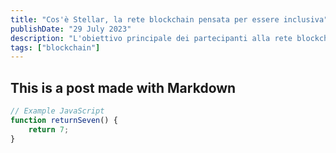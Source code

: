```yaml
---
title: "Cos'è Stellar, la rete blockchain pensata per essere inclusiva"
publishDate: "29 July 2023"
description: "L'obiettivo principale dei partecipanti alla rete blockchain Stellar è l'inclusività finanziaria. Rimane il problema dell'adozione di massa, per ora."
tags: ["blockchain"]
---
```


## This is a post made with Markdown

```js
// Example JavaScript
function returnSeven() {
	return 7;
}
```
